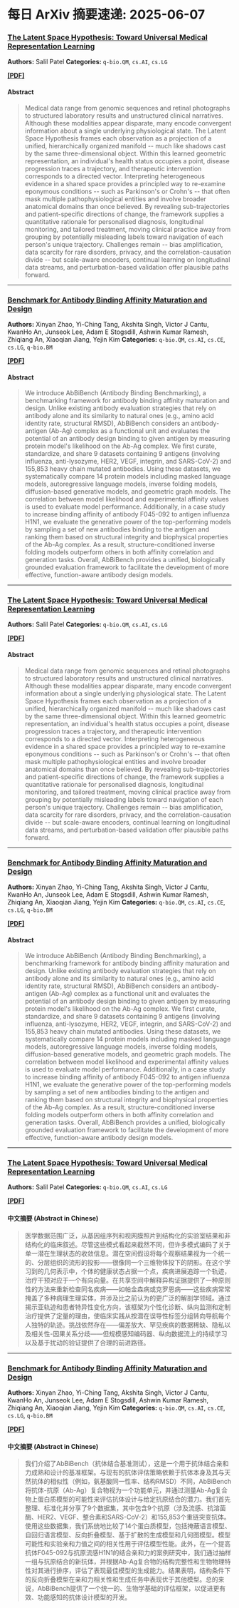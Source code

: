 # 每日 ArXiv 摘要速递: 2025-06-07

### [The Latent Space Hypothesis: Toward Universal Medical Representation Learning](https://arxiv.org/abs/2506.04515)

**Authors:** Salil Patel
**Categories:** `q-bio.QM`, `cs.AI`, `cs.LG`

[**[PDF]**](https://arxiv.org/pdf/2506.04515)

#### Abstract

> Medical data range from genomic sequences and retinal photographs to structured laboratory results and unstructured clinical narratives. Although these modalities appear disparate, many encode convergent information about a single underlying physiological state. The Latent Space Hypothesis frames each observation as a projection of a unified, hierarchically organized manifold -- much like shadows cast by the same three-dimensional object. Within this learned geometric representation, an individual's health status occupies a point, disease progression traces a trajectory, and therapeutic intervention corresponds to a directed vector. Interpreting heterogeneous evidence in a shared space provides a principled way to re-examine eponymous conditions -- such as Parkinson's or Crohn's -- that often mask multiple pathophysiological entities and involve broader anatomical domains than once believed. By revealing sub-trajectories and patient-specific directions of change, the framework supplies a quantitative rationale for personalised diagnosis, longitudinal monitoring, and tailored treatment, moving clinical practice away from grouping by potentially misleading labels toward navigation of each person's unique trajectory. Challenges remain -- bias amplification, data scarcity for rare disorders, privacy, and the correlation-causation divide -- but scale-aware encoders, continual learning on longitudinal data streams, and perturbation-based validation offer plausible paths forward.

---

### [Benchmark for Antibody Binding Affinity Maturation and Design](https://arxiv.org/abs/2506.04235)

**Authors:** Xinyan Zhao, Yi-Ching Tang, Akshita Singh, Victor J Cantu, KwanHo An, Junseok Lee, Adam E Stogsdill, Ashwin Kumar Ramesh, Zhiqiang An, Xiaoqian Jiang, Yejin Kim
**Categories:** `q-bio.QM`, `cs.AI`, `cs.CE`, `cs.LG`, `q-bio.BM`

[**[PDF]**](https://arxiv.org/pdf/2506.04235)

#### Abstract

> We introduce AbBiBench (Antibody Binding Benchmarking), a benchmarking framework for antibody binding affinity maturation and design. Unlike existing antibody evaluation strategies that rely on antibody alone and its similarity to natural ones (e.g., amino acid identity rate, structural RMSD), AbBiBench considers an antibody-antigen (Ab-Ag) complex as a functional unit and evaluates the potential of an antibody design binding to given antigen by measuring protein model's likelihood on the Ab-Ag complex. We first curate, standardize, and share 9 datasets containing 9 antigens (involving influenza, anti-lysozyme, HER2, VEGF, integrin, and SARS-CoV-2) and 155,853 heavy chain mutated antibodies. Using these datasets, we systematically compare 14 protein models including masked language models, autoregressive language models, inverse folding models, diffusion-based generative models, and geometric graph models. The correlation between model likelihood and experimental affinity values is used to evaluate model performance. Additionally, in a case study to increase binding affinity of antibody F045-092 to antigen influenza H1N1, we evaluate the generative power of the top-performing models by sampling a set of new antibodies binding to the antigen and ranking them based on structural integrity and biophysical properties of the Ab-Ag complex. As a result, structure-conditioned inverse folding models outperform others in both affinity correlation and generation tasks. Overall, AbBiBench provides a unified, biologically grounded evaluation framework to facilitate the development of more effective, function-aware antibody design models.

---

### [The Latent Space Hypothesis: Toward Universal Medical Representation Learning](https://arxiv.org/abs/2506.04515)

**Authors:** Salil Patel
**Categories:** `q-bio.QM`, `cs.AI`, `cs.LG`

[**[PDF]**](https://arxiv.org/pdf/2506.04515)

#### Abstract

> Medical data range from genomic sequences and retinal photographs to structured laboratory results and unstructured clinical narratives. Although these modalities appear disparate, many encode convergent information about a single underlying physiological state. The Latent Space Hypothesis frames each observation as a projection of a unified, hierarchically organized manifold -- much like shadows cast by the same three-dimensional object. Within this learned geometric representation, an individual's health status occupies a point, disease progression traces a trajectory, and therapeutic intervention corresponds to a directed vector. Interpreting heterogeneous evidence in a shared space provides a principled way to re-examine eponymous conditions -- such as Parkinson's or Crohn's -- that often mask multiple pathophysiological entities and involve broader anatomical domains than once believed. By revealing sub-trajectories and patient-specific directions of change, the framework supplies a quantitative rationale for personalised diagnosis, longitudinal monitoring, and tailored treatment, moving clinical practice away from grouping by potentially misleading labels toward navigation of each person's unique trajectory. Challenges remain -- bias amplification, data scarcity for rare disorders, privacy, and the correlation-causation divide -- but scale-aware encoders, continual learning on longitudinal data streams, and perturbation-based validation offer plausible paths forward.

---

### [Benchmark for Antibody Binding Affinity Maturation and Design](https://arxiv.org/abs/2506.04235)

**Authors:** Xinyan Zhao, Yi-Ching Tang, Akshita Singh, Victor J Cantu, KwanHo An, Junseok Lee, Adam E Stogsdill, Ashwin Kumar Ramesh, Zhiqiang An, Xiaoqian Jiang, Yejin Kim
**Categories:** `q-bio.QM`, `cs.AI`, `cs.CE`, `cs.LG`, `q-bio.BM`

[**[PDF]**](https://arxiv.org/pdf/2506.04235)

#### Abstract

> We introduce AbBiBench (Antibody Binding Benchmarking), a benchmarking framework for antibody binding affinity maturation and design. Unlike existing antibody evaluation strategies that rely on antibody alone and its similarity to natural ones (e.g., amino acid identity rate, structural RMSD), AbBiBench considers an antibody-antigen (Ab-Ag) complex as a functional unit and evaluates the potential of an antibody design binding to given antigen by measuring protein model's likelihood on the Ab-Ag complex. We first curate, standardize, and share 9 datasets containing 9 antigens (involving influenza, anti-lysozyme, HER2, VEGF, integrin, and SARS-CoV-2) and 155,853 heavy chain mutated antibodies. Using these datasets, we systematically compare 14 protein models including masked language models, autoregressive language models, inverse folding models, diffusion-based generative models, and geometric graph models. The correlation between model likelihood and experimental affinity values is used to evaluate model performance. Additionally, in a case study to increase binding affinity of antibody F045-092 to antigen influenza H1N1, we evaluate the generative power of the top-performing models by sampling a set of new antibodies binding to the antigen and ranking them based on structural integrity and biophysical properties of the Ab-Ag complex. As a result, structure-conditioned inverse folding models outperform others in both affinity correlation and generation tasks. Overall, AbBiBench provides a unified, biologically grounded evaluation framework to facilitate the development of more effective, function-aware antibody design models.

---

### [The Latent Space Hypothesis: Toward Universal Medical Representation Learning](https://arxiv.org/abs/2506.04515)

**Authors:** Salil Patel
**Categories:** `q-bio.QM`, `cs.AI`, `cs.LG`

[**[PDF]**](https://arxiv.org/pdf/2506.04515)

#### 中文摘要 (Abstract in Chinese)

> 医学数据范围广泛，从基因组序列和视网膜照片到结构化的实验室结果和非结构化的临床叙述。尽管这些模式看起来截然不同，但许多模式编码了关于单一潜在生理状态的收敛信息。潜在空间假设将每个观察结果视为一个统一的、分层组织的流形的投影——很像同一个三维物体投下的阴影。在这个学习到的几何表示中，个体的健康状态占据一个点，疾病进展追踪一个轨迹，治疗干预对应于一个有向向量。在共享空间中解释异构证据提供了一种原则性的方法来重新检查同名疾病——如帕金森病或克罗恩病——这些疾病常常掩盖了多种病理生理实体，并涉及比之前认为的更广泛的解剖学领域。通过揭示亚轨迹和患者特异性变化方向，该框架为个性化诊断、纵向监测和定制治疗提供了定量的理由，使临床实践从按潜在误导性标签分组转向导航每个人独特的轨迹。挑战依然存在——偏差放大、罕见疾病的数据稀缺、隐私以及相关性-因果关系分歧——但规模感知编码器、纵向数据流上的持续学习以及基于扰动的验证提供了合理的前进路径。

---

### [Benchmark for Antibody Binding Affinity Maturation and Design](https://arxiv.org/abs/2506.04235)

**Authors:** Xinyan Zhao, Yi-Ching Tang, Akshita Singh, Victor J Cantu, KwanHo An, Junseok Lee, Adam E Stogsdill, Ashwin Kumar Ramesh, Zhiqiang An, Xiaoqian Jiang, Yejin Kim
**Categories:** `q-bio.QM`, `cs.AI`, `cs.CE`, `cs.LG`, `q-bio.BM`

[**[PDF]**](https://arxiv.org/pdf/2506.04235)

#### 中文摘要 (Abstract in Chinese)

> 我们介绍了AbBiBench（抗体结合基准测试），这是一个用于抗体结合亲和力成熟和设计的基准框架。与现有的抗体评估策略依赖于抗体本身及其与天然抗体的相似性（例如，氨基酸同一性率、结构RMSD）不同，AbBiBench将抗体-抗原（Ab-Ag）复合物视为一个功能单元，并通过测量Ab-Ag复合物上蛋白质模型的可能性来评估抗体设计与给定抗原结合的潜力。我们首先整理、标准化并分享了9个数据集，其中包含9个抗原（涉及流感、抗溶菌酶、HER2、VEGF、整合素和SARS-CoV-2）和155,853个重链突变抗体。使用这些数据集，我们系统地比较了14个蛋白质模型，包括掩蔽语言模型、自回归语言模型、反向折叠模型、基于扩散的生成模型和几何图模型。模型可能性和实验亲和力值之间的相关性用于评估模型性能。此外，在一个提高抗体F045-092与抗原流感H1N1的结合亲和力的案例研究中，我们通过抽样一组与抗原结合的新抗体，并根据Ab-Ag复合物的结构完整性和生物物理特性对其进行排序，评估了表现最佳模型的生成能力。结果表明，结构条件下的反向折叠模型在亲和力相关性和生成任务中表现优于其他模型。总的来说，AbBiBench提供了一个统一的、生物学基础的评估框架，以促进更有效、功能感知的抗体设计模型的开发。

